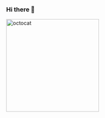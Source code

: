 ### Hi there 👋

<img src='imgs/https://github.com/shoshone-s/shoshone-s/raw/main/octocat.png' alt='octocat' width='250' height='250'>

<!--
**shoshone-s/shoshone-s** is a ✨ _special_ ✨ repository because its `README.md` (this file) appears on your GitHub profile.

Here are some ideas to get you started:

- 🔭 I’m currently working on ...
- 🌱 I’m currently learning ...
- 👯 I’m looking to collaborate on ...
- 🤔 I’m looking for help with ...
- 💬 Ask me about ...
- 📫 How to reach me: ...
- 😄 Pronouns: ...
- ⚡ Fun fact: ...
-->
